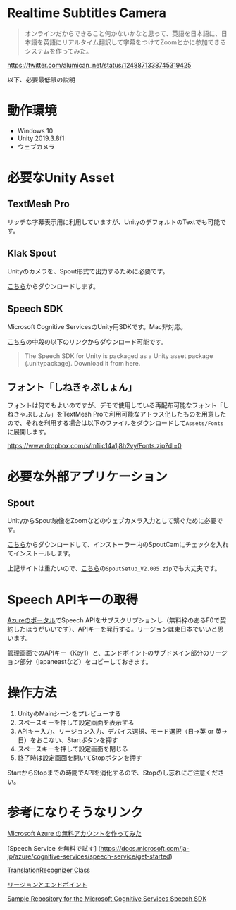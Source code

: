 # Realtime Subtitles Camera

> オンラインだからできること何かないかなと思って、英語を日本語に、日本語を英語にリアルタイム翻訳して字幕をつけてZoomとかに参加できるシステムを作ってみた。

https://twitter.com/alumican_net/status/1248871338745319425

以下、必要最低限の説明

# 動作環境

- Windows 10
- Unity 2019.3.8f1
- ウェブカメラ

# 必要なUnity Asset

## TextMesh Pro

リッチな字幕表示用に利用していますが、UnityのデフォルトのTextでも可能です。

## Klak Spout

Unityのカメラを、Spout形式で出力するために必要です。

[こちら](https://github.com/keijiro/KlakSpout)からダウンロードします。

## Speech SDK

Microsoft Cognitive ServicesのUnity用SDKです。Mac非対応。

[こちら](https://github.com/Azure-Samples/cognitive-services-speech-sdk/tree/master/quickstart/csharp/unity/from-microphone)の中段の以下のリンクからダウンロード可能です。

> The Speech SDK for Unity is packaged as a Unity asset package (.unitypackage). Download it from here.

## フォント「しねきゃぷしょん」
フォントは何でもよいのですが、デモで使用している再配布可能なフォント「しねきゃぷしょん」をTextMesh Proで利用可能なアトラス化したものを用意したので、それを利用する場合は以下のファイルをダウンロードして`Assets/Fonts`に展開します。

https://www.dropbox.com/s/m1iic14a1j8h2vy/Fonts.zip?dl=0

# 必要な外部アプリケーション

## Spout

UnityからSpout映像をZoomなどのウェブカメラ入力として繋ぐために必要です。

[こちら](https://spout.zeal.co/download-software/)からダウンロードして、インストーラー内のSpoutCamにチェックを入れてインストールします。

上記サイトは重たいので、[こちら](https://github.com/leadedge/Spout2/tree/master/INSTALLATIONS/SPOUT%202)の`SpoutSetup_V2.005.zip`でも大丈夫です。

# Speech APIキーの取得

[Azureのポータル](https://portal.azure.com/)でSpeech APIをサブスクリプションし（無料枠のあるF0で契約したほうがいいです）、APIキーを発行する。リージョンは東日本でいいと思います。

管理画面でのAPIキー（Key1）と、エンドポイントのサブドメイン部分のリージョン部分（japaneastなど）をコピーしておきます。

# 操作方法

1. UnityのMainシーンをプレビューする
2. スペースキーを押して設定画面を表示する
3. APIキー入力、リージョン入力、デバイス選択、モード選択（日→英 or 英→日）をおこない、Startボタンを押す
4. スペースキーを押して設定画面を閉じる
5. 終了時は設定画面を開いてStopボタンを押す

StartからStopまでの時間でAPIを消化するので、Stopのし忘れにご注意ください。

# 参考になりそうなリンク

[Microsoft Azure の無料アカウントを作ってみた
](https://qiita.com/shinyay/items/a6106936b4a640ab0dc4)

[Speech Service を無料で試す]
(https://docs.microsoft.com/ja-jp/azure/cognitive-services/speech-service/get-started)

[TranslationRecognizer Class](https://docs.microsoft.com/en-us/dotnet/api/microsoft.cognitiveservices.speech.translation.translationrecognizer?view=azure-dotnet)

[リージョンとエンドポイント](https://docs.microsoft.com/ja-jp/azure/cognitive-services/speech-service/rest-speech-to-text#regions-and-endpoints)

[Sample Repository for the Microsoft Cognitive Services Speech SDK](https://github.com/Azure-Samples/cognitive-services-speech-sdk)
